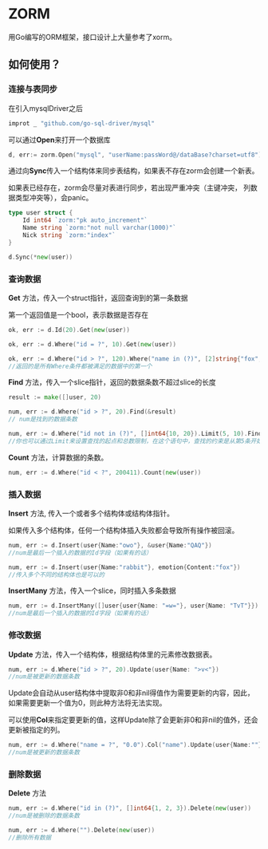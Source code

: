 # ZORM

用Go编写的ORM框架，接口设计上大量参考了xorm。

## 如何使用？

### 连接与表同步

在引入mysqlDriver之后

```go
improt _ "github.com/go-sql-driver/mysql"
```

可以通过**Open**来打开一个数据库
```go
d, err:= zorm.Open("mysql", "userName:passWord@/dataBase?charset=utf8")
```

通过向**Sync**传入一个结构体来同步表结构，如果表不存在zorm会创建一个新表。

如果表已经存在，zorm会尽量对表进行同步，若出现严重冲突（主键冲突， 列数据类型冲突等），会panic。

```go
type user struct {
	Id int64 `zorm:"pk auto_increment"`
	Name string `zorm:"not null varchar(1000)"`
	Nick string `zorm:"index"`
}

d.Sync(*new(user))
```

### 查询数据

**Get** 方法，传入一个struct指针，返回查询到的第一条数据

第一个返回值是一个bool，表示数据是否存在
```go
ok, err := d.Id(20).Get(new(user))

ok, err := d.Where("id = ?", 10).Get(new(user))

ok, err := d.Where("id > ?", 120).Where("name in (?)", [2]string{"fox", "rabbit"}).Get(new(user))
//返回的是所有Where条件都被满足的数据中的第一个
```

**Find** 方法，传入一个slice指针，返回的数据条数不超过slice的长度

```go
result := make([]user, 20)

num, err := d.Where("id > ?", 20).Find(&result)
// num是找到的数据条数

num, err := d.Where("id not in (?)", []int64{10, 20}).Limit(5, 10).Find(&result)
//你也可以通过Limit来设置查找的起点和总数限制，在这个语句中，查找的约束是从第5条开始，最多不超过10条数据
```

**Count** 方法，计算数据的条数。

```go
num, err := d.Where("id < ?", 200411).Count(new(user))
```

### 插入数据

**Insert** 方法, 传入一个或者多个结构体或结构体指针。

如果传入多个结构体，任何一个结构体插入失败都会导致所有操作被回滚。

```go
num, err := d.Insert(user{Name:"owo"}, &user{Name:"QAQ"})
//num是最后一个插入的数据的Id字段（如果有的话）

num, err := d.Insert(user{Name:"rabbit"}, emotion{Content:"fox"}) 
//传入多个不同的结构体也是可以的
```

**InsertMany** 方法，传入一个slice，同时插入多条数据

```go
num, err := d.InsertMany([]user{user{Name: "=w="}, user{Name: "TvT"}})
//num是最后一个插入的数据的Id字段（如果有的话）
```

### 修改数据

**Update** 方法，传入一个结构体，根据结构体里的元素修改数据表。

```go
num, err := d.Where("id > ?", 20).Update(user{Name: ">v<"})
//num是被更新的数据条数
```

Update会自动从user结构体中提取非0和非nil得值作为需要更新的内容，因此，如果需要更新一个值为0，则此种方法将无法实现。

可以使用**Col**来指定要更新的值，这样Update除了会更新非0和非nil的值外，还会更新被指定的列。

```go
num, err := d.Where("name = ?", "0.0").Col("name").Update(user{Name:""})
//num是被更新的数据条数
```

### 删除数据

**Delete** 方法

```go
num, err := d.Where("id in (?)", []int64{1, 2, 3}).Delete(new(user))
//num是被删除的数据条数

num, err := d.Where("").Delete(new(user))
//删除所有数据
```